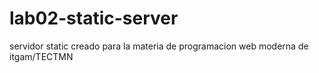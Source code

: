 # lab02-static-server
servidor static creado para la materia de programacion web moderna de itgam/TECTMN
